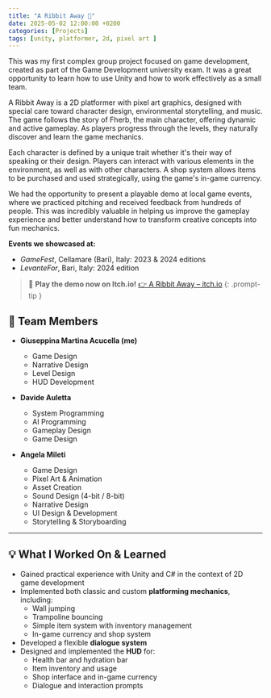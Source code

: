 ```yaml
---
title: "A Ribbit Away 🐸"
date: 2025-05-02 12:00:00 +0200
categories: [Projects]
tags: [unity, platformer, 2d, pixel art ]
---
```


This was my first complex group project focused on game development, created as part of the Game Development university exam. It was a great opportunity to learn how to use Unity and how to work effectively as a small team.

A Ribbit Away is a 2D platformer with pixel art graphics, designed with special care toward character design, environmental storytelling, and music. The game follows the story of Fherb, the main character, offering dynamic and active gameplay. As players progress through the levels, they naturally discover and learn the game mechanics.

Each character is defined by a unique trait whether it's their way of speaking or their design. Players can interact with various elements in the environment, as well as with other characters. A shop system allows items to be purchased and used strategically, using the game's in-game currency.

We had the opportunity to present a playable demo at local game events, where we practiced pitching and received feedback from hundreds of people. This was incredibly valuable in helping us improve the gameplay experience and better understand how to transform creative concepts into fun mechanics.

**Events we showcased at:**
- *GameFest*, Cellamare (Bari), Italy: 2023 & 2024 editions
- *LevanteFor*, Bari, Italy: 2024 edition

> 🚀 **Play the demo now on Itch.io!**
> [👉 A Ribbit Away – itch.io](https://three-happy-frogs.itch.io/a-ribbit-away)
{: .prompt-tip }

## 👥 Team Members

- **Giuseppina Martina Acucella (me)**
  - Game Design
  - Narrative Design
  - Level Design
  - HUD Development

- **Davide Auletta**
  - System Programming
  - AI Programming
  - Gameplay Design
  - Game Design

- **Angela Mileti**
  - Game Design
  - Pixel Art & Animation
  - Asset Creation
  - Sound Design (4-bit / 8-bit)
  - Narrative Design
  - UI Design & Development
  - Storytelling & Storyboarding

---

## 💡 What I Worked On & Learned

- Gained practical experience with Unity and C# in the context of 2D game development
- Implemented both classic and custom **platforming mechanics**, including:
  - Wall jumping
  - Trampoline bouncing
  - Simple item system with inventory management
  - In-game currency and shop system
- Developed a flexible **dialogue system**
- Designed and implemented the **HUD** for:
  - Health bar and hydration bar
  - Item inventory and usage
  - Shop interface and in-game currency
  - Dialogue and interaction prompts





